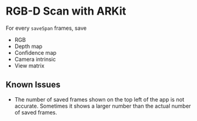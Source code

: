 # RGB-D Scan with ARKit

For every `saveSpan` frames, save

- RGB
- Depth map
- Confidence map
- Camera intrinsic
- View matrix


## Known Issues

- The number of saved frames shown on the top left of the app is not accurate. Sometimes it shows a larger number than the actual number of saved frames.
